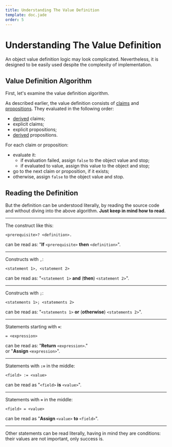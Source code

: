 ```yaml
---
title: Understanding The Value Definition
template: doc.jade
order: 5
---
```


Understanding The Value Definition
==================================
<!--
Copyright (C) 2010-2013 Ruslan Lopatin.
Permission is granted to copy, distribute and/or modify this document
under the terms of the GNU Free Documentation License, Version 1.3
or any later version published by the Free Software Foundation;
with no Invariant Sections, no Front-Cover Texts, and no Back-Cover Texts.
A copy of the license is included in the section entitled "GNU
Free Documentation License".
-->

An object value definition logic may look complicated. Nevertheless, it is
designed to be easily used despite the complexity of implementation.


Value Definition Algorithm
--------------------------

First, let's examine the value definition algorithm.

As described earlier, the value definition consists of [claims](claim.html) and
[propositions](proposition.html). They evaluated in the following order:

* [derived](claim.html#derivation) claims;
* explicit claims;
* explicit propositions;
* [derived](proposition.html#derivation) propositions.

For each claim or proposition:

* evaluate it:
    * if evaluation failed, assign `false` to the object value and stop;
    * if evaluated to value, assign this value to the object and stop;
* go to the next claim or proposition, if it exists;
* otherwise, assign `false` to the object value and stop.


Reading the Definition
----------------------

But the definition can be understood literally, by reading the source code and
without diving into the above algorithm. __Just keep in mind how to read__.

----

The construct like this:
```
<prerequisite>? <definition>.
```

can be read as: "__If__ `<prerequisite>` __then__ `<definition>`".

----

Constructs with `,`:
```
<statement 1>, <statement 2>
```

can be read as: "`<statement 1>` __and__ (__then__) `<statement 2>`".

----

Constructs with `;`:
```
<statements 1>; <statements 2>
```

can be read as: "`<statements 1>` __or__ (__otherwise__) `<statements 2>`".

----

Statements starting with **`=`**:
```
= <expression>
```

can be read as: "__Return__ `<expression>`."  
or "__Assign__ `<expression>`".

----

Statements with **`:=`** in the middle:
```
<field> := <value>
```

can be read as "`<field>` __is__ `<value>`".

----

Statements with **`=`** in the middle:
```
<field> = <value>
```

can be read as "__Assign__ `<value>` __to__ `<field>`".


----

Other statements can be read literally, having in mind they are conditions:
their values are not important, only success is.
